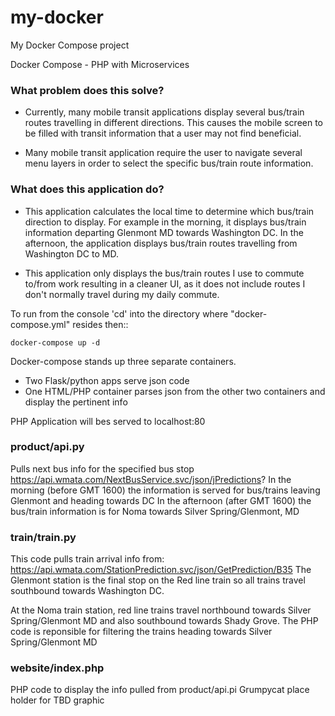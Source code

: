 # my-docker
My Docker Compose project

Docker Compose - PHP with Microservices
### What problem does this solve?
* Currently, many mobile transit applications display several bus/train routes travelling in different directions. This causes the mobile screen to be filled with transit information that a user may not find beneficial.

* Many mobile transit application require the user to navigate several menu layers in order to select the specific bus/train route information.

### What does this application do?

* This application calculates the local time to determine which bus/train direction to display. For example in the morning, it displays bus/train information departing Glenmont MD towards Washington DC. In the afternoon, the application displays bus/train routes travelling from Washington DC to MD.

* This application only displays the bus/train routes I use to commute to/from work resulting in a cleaner UI, as it does not include routes I don't normally travel during my daily commute.

To run from the console 'cd' into the directory where "docker-compose.yml" resides then::
```
docker-compose up -d
```
Docker-compose stands up three separate containers. 
* Two Flask/python apps serve json code
* One HTML/PHP container parses json from the other two containers and display the pertinent info

PHP Application will bes served to localhost:80

### product/api.py
Pulls next bus info for the specified bus stop
https://api.wmata.com/NextBusService.svc/json/jPredictions?
In the morning (before GMT 1600) the information is served for bus/trains leaving Glenmont and heading towards DC
In the afternoon (after GMT 1600) the bus/train information is for Noma towards Silver Spring/Glenmont, MD

### train/train.py
This code pulls train arrival info from: https://api.wmata.com/StationPrediction.svc/json/GetPrediction/B35
The Glenmont station is the final stop on the Red line train so all trains travel southbound towards Washington DC.

At the Noma train station, red line trains travel northbound towards Silver Spring/Glenmont MD and also southbound towards Shady Grove.
The PHP code is reponsible for filtering the trains heading towards Silver Spring/Glenmont MD

### website/index.php
PHP code to display the info pulled from product/api.pi
Grumpycat place holder for TBD graphic
